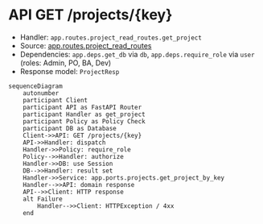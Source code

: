 # API GET /projects/{key}

- Handler: `app.routes.project_read_routes.get_project`
- Source: [app.routes.project_read_routes](../Src/backend/app/routes/project_read_routes.py#L29)
- Dependencies: `app.deps.get_db` via `db`, `app.deps.require_role` via `user` (roles: Admin, PO, BA, Dev)
- Response model: `ProjectResp`

```mermaid
sequenceDiagram
    autonumber
    participant Client
    participant API as FastAPI Router
    participant Handler as get_project
    participant Policy as Policy Check
    participant DB as Database
    Client->>API: GET /projects/{key}
    API->>Handler: dispatch
    Handler->>Policy: require_role
    Policy-->>Handler: authorize
    Handler->>DB: use Session
    DB-->>Handler: result set
    Handler->>Service: app.ports.projects.get_project_by_key
    Handler-->>API: domain response
    API-->>Client: HTTP response
    alt Failure
        Handler-->>Client: HTTPException / 4xx
    end
```